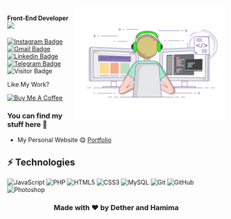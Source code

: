 <img align="right" alt="GIF" src="https://raw.githubusercontent.com/devSouvik/devSouvik/master/gif3.gif" width="350" style="max-width: 100%;">
<h4> Front-End Developer <img src="https://media.giphy.com/media/WUlplcMpOCEmTGBtBW/giphy.gif" width="30"> </h4>


[![Instagram Badge](https://img.shields.io/badge/-@503Chaos-purple?style=flat-square&logo=instagram&logoColor=white&link=https://instagram.com/503Chaos/)](https://instagram.com/503Chaos)
[![Gmail Badge](https://img.shields.io/badge/-503Chaos@gmail.com-c14438?style=flat-square&logo=Gmail&logoColor=white&link=mailto:503Chaos@gmail.com)](mailto:503Chaos@gmail.com)
[![Linkedin Badge](https://img.shields.io/badge/-503Chaos-blue?style=flat-square&logo=Linkedin&logoColor=white&link=https://www.linkedin.com/in/503Chaos/)](https://www.linkedin.com/in/503Chaos/)
[![Telegram Badge](https://img.shields.io/badge/-@503Chaos-0088CC?style=flat&logo=Facebook&logoColor=white)](https://www.facebook.com/503Chaos/ "Contact on Telegram")
![Visitor Badge](https://komarev.com/ghpvc/?username=Dether0531&color=green)

Like My Work?

<a href="https://www.buymeacoffee.com/503Chaos" target="_blank"><img src="https://cdn.buymeacoffee.com/buttons/v2/default-yellow.png" alt="Buy Me A Coffee" height="60px" width="217px" ></a>

### You can find my stuff here :leaves:

- My Personal Website :yum: [Portfolio](https://dether0531.github.io/lagos.github.io/)

## ⚡ Technologies

<!--- just --->
![JavaScript](https://img.shields.io/badge/-JavaScript-black?style=flat-square&logo=javascript)
![PHP](https://img.shields.io/badge/-PHP-black?style=flat-square&logo=php)
![HTML5](https://img.shields.io/badge/-HTML5-E34F26?style=flat-square&logo=html5&logoColor=white)
![CSS3](https://img.shields.io/badge/-CSS3-1572B6?style=flat-square&logo=css3)
![MySQL](https://img.shields.io/badge/-MySQL-black?style=flat-square&logo=mysql)
![Git](https://img.shields.io/badge/-Git-black?style=flat-square&logo=git)
![GitHub](https://img.shields.io/badge/-GitHub-181717?style=flat-square&logo=github)
![Photoshop](https://img.shields.io/badge/-Photoshop-black?style=flat-square&logo=photoshop)



<div align="center">

### Made with ❤️ by Dether and Hamima

</div>
